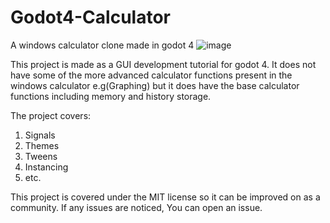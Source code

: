 # Godot4-Calculator
A windows calculator clone made in godot 4
![image](https://github.com/kcfresh53/Godot4-Calculator/assets/62062589/b1eb4f3c-3df2-4c8a-90c0-a54461959af0)

This project is made as a GUI development tutorial for godot 4. It does not have some of the more advanced calculator functions present in the 
windows calculator e.g(Graphing) but it does have the base calculator functions including memory and history storage.

The project covers:
1. Signals
2. Themes
3. Tweens
4. Instancing
5. etc.

This project is covered under the MIT license so it can be improved on as a community. If any issues are noticed, You can open an issue.
